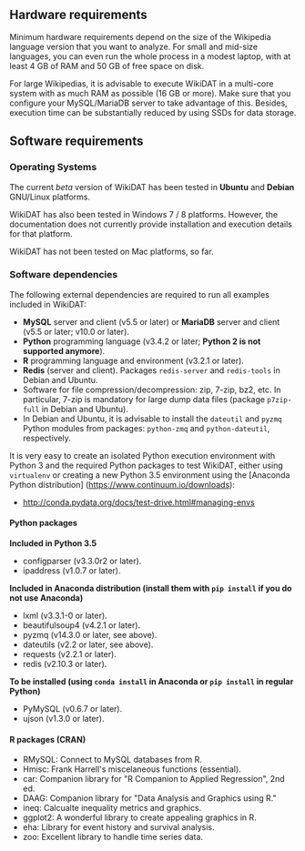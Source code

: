Hardware requirements
---------------------
Minimum hardware requirements depend on the size of the Wikipedia language
version that you want to analyze. For small and mid-size languages, you can
even run the whole process in a modest laptop, with at least 4 GB of RAM and
50 GB of free space on disk.

For large Wikipedias, it is advisable to execute WikiDAT in a multi-core
system with as much RAM as possible (16 GB or more). Make sure that you 
configure your MySQL/MariaDB server to take advantage of this. Besides, 
execution time can be substantially reduced by using SSDs for data storage.

Software requirements
---------------------
### Operating Systems

The current *beta* version of WikiDAT has been tested in **Ubuntu** and 
**Debian** GNU/Linux platforms.

WikiDAT has also been tested in Windows 7 / 8 platforms. However, the
documentation does not currently provide installation and execution details
for that platform.

WikiDAT has not been tested on Mac platforms, so far.

### Software dependencies

The following external dependencies are required to run all examples included 
in WikiDAT:

* **MySQL** server and client (v5.5 or later) or **MariaDB** server and client 
(v5.5 or later; v10.0 or later).
* **Python** programming language (v3.4.2 or later; **Python 2 is not 
supported anymore**).
* **R** programming language and environment (v3.2.1 or later).
* **Redis** (server and client). Packages `redis-server` and `redis-tools` in 
Debian and Ubuntu.
* Software for file compression/decompression: zip, 7-zip, bz2, etc. In 
particular, 7-zip is mandatory for large dump data files (package `p7zip-full` 
in Debian and Ubuntu).
* In Debian and Ubuntu, it is advisable to install the `dateutil` and `pyzmq`
Python modules from packages: `python-zmq` and `python-dateutil`, respectively.

It is very easy to create an isolated Python execution environment with Python
3 and the required Python packages to test WikiDAT, either using `virtualenv` 
or creating a new Python 3.5 environment using the 
[Anaconda Python distribution] (https://www.continuum.io/downloads):

* http://conda.pydata.org/docs/test-drive.html#managing-envs

#### Python packages
**Included in Python 3.5**
* configparser (v3.3.0r2 or later).
* ipaddress (v1.0.7 or later).

**Included in Anaconda distribution (install them with `pip install` if you do not use Anaconda)**
* lxml (v3.3.1-0 or later).
* beautifulsoup4 (v4.2.1 or later).
* pyzmq (v14.3.0 or later, see above).
* dateutils (v2.2 or later, see above).
* requests (v2.2.1 or later).
* redis (v2.10.3 or later).

**To be installed (using `conda install` in Anaconda or `pip install` in regular Python)**
* PyMySQL (v0.6.7 or later).
* ujson (v1.3.0 or later).

#### R packages (CRAN)
* RMySQL: Connect to MySQL databases from R.
* Hmisc: Frank Harrell's miscelaneous functions (essential).
* car: Companion library for "R Companion to Applied Regression", 2nd ed.
* DAAG: Companion library for "Data Analysis and Graphics using R."
* ineq: Calcualte inequality metrics and graphics.
* ggplot2: A wonderful library to create appealing graphics in R.
* eha: Library for event history and survival analysis.
* zoo: Excellent library to handle time series data. 
